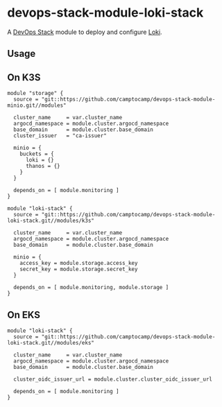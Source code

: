 # devops-stack-module-loki-stack

A [DevOps Stack](https://devops-stack.io) module to deploy and configure [Loki](https://github.com/grafana/loki/tree/main/production/helm/loki-stack).


## Usage

## On K3S

```hcl
module "storage" {
  source = "git::https://github.com/camptocamp/devops-stack-module-minio.git//modules"

  cluster_name     = var.cluster_name
  argocd_namespace = module.cluster.argocd_namespace
  base_domain      = module.cluster.base_domain
  cluster_issuer   = "ca-issuer"

  minio = {
    buckets = {
      loki = {}
      thanos = {}
    }
  }

  depends_on = [ module.monitoring ]
}

module "loki-stack" {
  source = "git::https://github.com/camptocamp/devops-stack-module-loki-stack.git//modules/k3s"

  cluster_name     = var.cluster_name
  argocd_namespace = module.cluster.argocd_namespace
  base_domain      = module.cluster.base_domain

  minio = {
    access_key = module.storage.access_key
    secret_key = module.storage.secret_key
  }

  depends_on = [ module.monitoring, module.storage ]
}
```


## On EKS

```hcl
module "loki-stack" {
  source = "git::https://github.com/camptocamp/devops-stack-module-loki-stack.git//modules/eks"

  cluster_name     = var.cluster_name
  argocd_namespace = module.cluster.argocd_namespace
  base_domain      = module.cluster.base_domain

  cluster_oidc_issuer_url = module.cluster.cluster_oidc_issuer_url

  depends_on = [ module.monitoring ]
}
```
